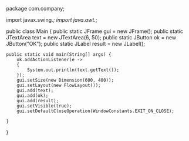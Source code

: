 package com.company;

import javax.swing.*;
import java.awt.*;

public class Main {
    public static JFrame gui = new JFrame();
    public static JTextArea text = new JTextArea(6, 50);
    public static JButton ok = new JButton("OK");
    public static JLabel result = new JLabel();

    public static void main(String[] args) {
        ok.addActionListener(e ->
        {
            System.out.println(text.getText());
        });
        gui.setSize(new Dimension(600, 400));
        gui.setLayout(new FlowLayout());
        gui.add(text);
        gui.add(ok);
        gui.add(result);
        gui.setVisible(true);
        gui.setDefaultCloseOperation(WindowConstants.EXIT_ON_CLOSE);

    }
}


